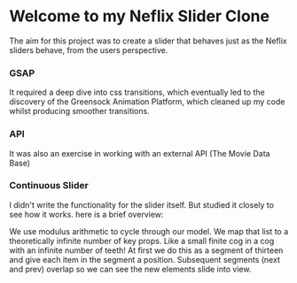 # Welcome to my Neflix Slider Clone

The aim for this project was to create a slider that behaves just as the Neflix sliders behave, from the users perspective.

### GSAP

It required a deep dive into css transitions, which eventually led to the discovery of the Greensock Animation Platform, which cleaned up my code whilst producing smoother transitions.

### API

It was also an exercise in working with an external API (The Movie Data Base)

### Continuous Slider

I didn't write the functionality for the slider itself. But studied it closely to see how it works. here is a brief overview:

We use modulus arithmetic to cycle through our model. We map that list to a theoretically infinite number of key props. Like a small finite cog in a cog with an infinite number of teeth! At first we do this as a segment of thirteen and give each item in the segment a position. Subsequent segments (next and prev) overlap so we can see the new elements slide into view.
